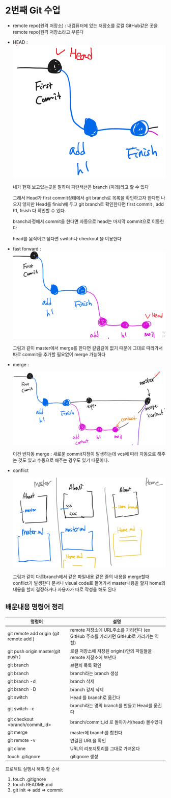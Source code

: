 # 2번째 Git 수업

- remote repo(원격 저장소) : 내컴퓨터에 있는 저장소를 로컬 GitHub같은 곳을 remote repo(원격 저장소라고 부른다

- HEAD  : ![image-20201230141950516](2th_git.assets/image-20201230141950516.png)

  내가 현재 보고있는곳을 말하며 파란색선은 branch (미래)라고 할 수 있다 

  그래서 Head가 first commit상태에서 git branch로 목록을 확인하고자 한다면 나오지 않지만 Head를  finish에 두고 git branch로 확인한다면 first commit , add h1, fisish 다 확인할 수 있다.

  branch과정에서 commit을 한다면 자동으로 head는 마지막 commit으로 이동한다 

  head를 움직이고 싶다면 switch나 checkout 을 이용한다

- fast forward : ![image-20201230142754330](2th_git.assets/image-20201230142754330.png)

  그림과 같이 master에서 merge를 한다면 갈림길이 없기 때문에 그대로 따라가서 따로 commit을 추가할 필요없이 merge 가능하다

- merge :

  ![image-20201230143229873](2th_git.assets/image-20201230143229873.png)

  이건 반자동 merge : 새로운 commit지점이 발생하는데 vcs에 따라 자동으로 해주는 것도 있고 수동으로 해주는 경우도 있기 때문이다.

- conflict

  ![](2th_git.assets/image-20201230143955526.png)

  그림과 같이 다른branch에서 같은 파일내용 같은 줄의 내용을 merge할때 conflict가 발생한다 문서나 visual code로 들어가서 master내용을 할지 home의 내용을 할지 결정하거나 사용자가 따로 작성을 해도 된다 

## 배운내용 명령어 정리

| 명령어                                                  | 설명                                                         |
| ------------------------------------------------------- | ------------------------------------------------------------ |
| git remote add origin <URL>(git remote add <name><URL>) | remote 저장소에 URL주소를 가리킨다 (ex GItHub 주소를 가리키면 GitHub로 가리키는 역할) |
| git push origin master(git push <name><branch>)         | 로컬 저장소에 저장된 origin(<name>)안의 파일들을 remote 저장소에 보낸다 |
| git branch                                              | 브랜치 목록 확인                                             |
| git branch <branch>                                     | branch라는 branch 생성                                       |
| git branch -d <branch>                                  | branch 삭제                                                  |
| git branch -D<branch>                                   | branch 강제 삭제                                             |
| git switch <branch>                                     | Head 를 branch로 옮긴다                                      |
| git switch -c <branch>                                  | branch라는 명의 branch를 만들고 Head를 옮긴다                |
| git checkout <branch/commit_id>                         | branch/commit_id 로 돌아가서(head) 볼수있다                  |
| git merge <branch>                                      | master에 branch를 합친다                                     |
| git remote -v                                           | 연결된 URL을 확인                                            |
| git clone <URL>                                         | URL의 리포지토리를 그대로 가져온다                           |
| touch .gitignore                                        | gitignore 생성                                               |

프로젝트 실행시 해야 할 순서

1. touch .gitignore
2. touch README.md
3. git init => add => commit